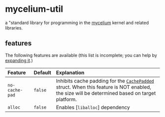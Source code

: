 # mycelium-util

a "standard library for programming in the [mycelium] kernel and related
libraries.

## features

The following features are available (this list is incomplete; you can help by [expanding it].)

[expanding it]: https://github.com/hawkw/mycelium/edit/main/util/README.md

| Feature | Default | Explanation |
| :---    | :---    | :---        |
| `no-cache-pad` | `false` | Inhibits cache padding for the [`CachePadded`] struct. When this feature is NOT enabled, the size will be determined based on target platform. |
| `alloc`        | `false`  | Enables [`liballoc`] dependency |

[mycelium]: https://mycelium.elizas.website
[`CachePadded`]: https://mycelium.elizas.website/mycelium_util/sync/struct.cachepadded